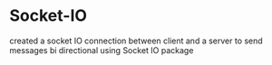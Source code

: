 # Socket-IO

created a socket IO connection between client and a server to send messages bi directional using Socket IO package
